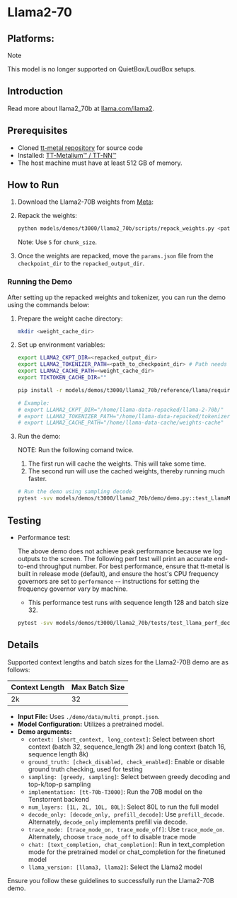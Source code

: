 # Llama2-70

## Platforms:
> [!NOTE]
> This model is no longer supported on QuietBox/LoudBox setups.

## Introduction
Read more about llama2_70b at [llama.com/llama2](https://www.llama.com/llama2/).

## Prerequisites
- Cloned [tt-metal repository](https://github.com/tenstorrent/tt-metal) for source code
- Installed: [TT-Metalium™ / TT-NN™](https://github.com/tenstorrent/tt-metal/blob/main/INSTALLING.md)
- The host machine must have at least 512 GB of memory.

## How to Run
1. Download the Llama2-70B weights from [Meta](https://llama.meta.com/llama2/):

2. Repack the weights:
    ```bash
    python models/demos/t3000/llama2_70b/scripts/repack_weights.py <path_to_checkpoint_dir> <repacked_output_dir> <chunk_size>
    ```
    Note: Use `5` for `chunk_size`.

3. Once the weights are repacked, move the `params.json` file from the `checkpoint_dir` to the `repacked_output_dir`.

### Running the Demo
After setting up the repacked weights and tokenizer, you can run the demo using the commands below:

1. Prepare the weight cache directory:
    ```bash
    mkdir <weight_cache_dir>
    ```

2. Set up environment variables:
    ```bash
    export LLAMA2_CKPT_DIR=<repacked_output_dir>
    export LLAMA2_TOKENIZER_PATH=<path_to_checkpoint_dir> # Path needs to include the tokenizer.model file
    export LLAMA2_CACHE_PATH=<weight_cache_dir>
    export TIKTOKEN_CACHE_DIR=""

    pip install -r models/demos/t3000/llama2_70b/reference/llama/requirements.txt

    # Example:
    # export LLAMA2_CKPT_DIR="/home/llama-data-repacked/llama-2-70b/"
    # export LLAMA2_TOKENIZER_PATH="/home/llama-data-repacked/tokenizer.model"
    # export LLAMA2_CACHE_PATH="/home/llama-data-cache/weights-cache"
    ```

3. Run the demo:

    NOTE: Run the following comand twice.
    1. The first run will cache the weights. This will take some time.
    2. The second run will use the cached weights, thereby running much faster.

    ```bash
    # Run the demo using sampling decode
    pytest -svv models/demos/t3000/llama2_70b/demo/demo.py::test_LlamaModel_demo[wormhole_b0-True-device_params0-short_context-check_disabled-sampling-tt-70b-T3000-80L-decode_only-trace_mode_on-text_completion-llama2]
    ```

## Testing
- Performance test:

    The above demo does not achieve peak performance because we log outputs to the screen. The following perf test will print an accurate end-to-end throughput number.
    For best performance, ensure that tt-metal is built in release mode (default), and ensure the host's CPU frequency governors are set to `performance` -- instructions for setting the frequency governor vary by machine.

    - This performance test runs with sequence length 128 and batch size 32.
    ```bash
    pytest -svv models/demos/t3000/llama2_70b/tests/test_llama_perf_decode.py::test_Llama_perf_host[wormhole_b0-True-device_params0-gen128-llama2]
    ```

## Details
Supported context lengths and batch sizes for the Llama2-70B demo are as follows:

| Context Length | Max Batch Size |
|----------------|------------|
| 2k             | 32         |

- **Input File:** Uses `./demo/data/multi_prompt.json`.
- **Model Configuration:** Utilizes a pretrained model.
- **Demo arguments:**
    - `context: [short_context, long_context]`: Select between short context (batch 32, sequence_length 2k) and long context (batch 16, sequence length 8k)
    - `ground_truth: [check_disabled, check_enabled]`: Enable or disable ground truth checking, used for testing
    - `sampling: [greedy, sampling]`: Select between greedy decoding and top-k/top-p sampling
    - `implementation: [tt-70b-T3000]`: Run the 70B model on the Tenstorrent backend
    - `num_layers: [1L, 2L, 10L, 80L]`: Select 80L to run the full model
    - `decode_only: [decode_only, prefill_decode]`: Use `prefill_decode`. Alternately, `decode_only` implements prefill via decode.
    - `trace_mode: [trace_mode_on, trace_mode_off]`: Use `trace_mode_on`. Alternately, choose `trace_mode_off` to disable trace mode
    - `chat: [text_completion, chat_completion]`: Run in text_completion mode for the pretrained model or chat_completion for the finetuned model
    - `llama_version: [llama3, llama2]`: Select the Llama2 model

Ensure you follow these guidelines to successfully run the Llama2-70B demo.
